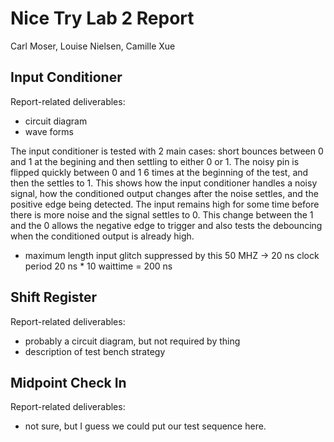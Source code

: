 # Nice Try Lab 2 Report

Carl Moser, Louise Nielsen, Camille Xue

## Input Conditioner

Report-related deliverables:
- circuit diagram
- wave forms

The input conditioner is tested with 2 main cases: short bounces between 0 and 1 at the begining and then settling to either 0 or 1. The noisy pin is flipped quickly between 0 and 1 6 times at the beginning of the test, and then the settles to 1. This shows how the input conditioner handles a noisy signal, how the conditioned output changes after the noise settles, and the positive edge being detected. The input remains high for some time before there is more noise and the signal settles to 0. This change between the 1 and the 0 allows the negative edge to trigger and also tests the debouncing when the conditioned output is already high.

- maximum length input glitch suppressed by this
50 MHZ -> 20 ns clock period
20 ns * 10 waittime = 200 ns


## Shift Register

Report-related deliverables:
- probably a circuit diagram, but not required by thing
- description of test bench strategy

## Midpoint Check In

Report-related deliverables:
- not sure, but I guess we could put our test sequence here.
